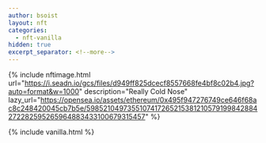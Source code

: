```yaml
---
author: bsoist
layout: nft
categories:
  - nft-vanilla
hidden: true
excerpt_separator: <!--more-->
---
```

{% include nftimage.html 
url="https://i.seadn.io/gcs/files/d949ff825dcecf8557668fe4bf8c02b4.jpg?auto=format&w=1000"
description="Really Cold Nose"
lazy_url="https://opensea.io/assets/ethereum/0x495f947276749ce646f68ac8c248420045cb7b5e/5985210497355107417265215381210579199842884272282595265964883433100679315457"
%}


<!--more-->
{% include vanilla.html %}
